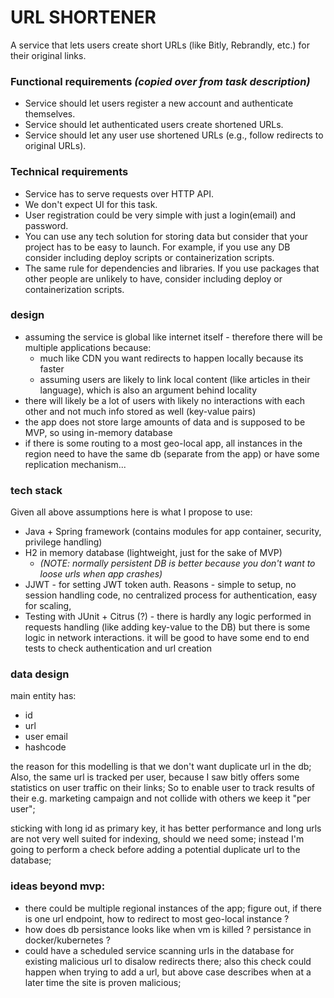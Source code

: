 # URL SHORTENER
A service that lets users create short URLs (like Bitly, Rebrandly, etc.) for their original links.


### Functional requirements *(copied over from task description)*
- Service should let users register a new account and authenticate themselves.
- Service should let authenticated users create shortened URLs.
- Service should let any user use shortened URLs (e.g., follow redirects to original URLs).
 
### Technical requirements

- Service has to serve requests over HTTP API.
- We don't expect UI for this task.
- User registration could be very simple with just a login(email) and password.
- You can use any tech solution for storing data but consider that your project has to be easy to launch. For example, if you use any DB consider including deploy scripts or containerization scripts.
- The same rule for dependencies and libraries. If you use packages that other people are unlikely to have, consider including deploy or containerization scripts.

### design
 - assuming the service is global like internet itself - therefore there will be multiple applications because:  
     - much like CDN you want redirects to happen locally because its faster
     - assuming users are likely to link local content (like articles in their language), which is also an argument behind locality 
 - there will likely be a lot of users with likely no interactions with each other and not much info stored as well (key-value pairs)
 - the app does not store large amounts of data and is supposed to be MVP, so using in-memory database 
 - if there is some routing to a most geo-local app, all instances in the region need to have the same db (separate from the app)
   or have some replication mechanism...

### tech stack

Given all above assumptions here is what I propose to use:
 - Java + Spring framework (contains modules for app container, security, privilege handling)
 - H2 in memory database (lightweight, just for the sake of MVP)
   - *(NOTE: normally persistent DB is better because you don't want to loose urls when app crashes)*
 - JJWT - for setting JWT token auth. Reasons - simple to setup, no session handling code, no centralized process for authentication, easy for scaling,
 - Testing with JUnit + Citrus (?) - there is hardly any logic performed in requests handling (like adding key-value to the DB) but there is some logic in network interactions. 
   it will be good to have some end to end tests to check authentication and url creation

### data design

   main entity has:
   - id
   - url 
   - user email 
   - hashcode 
    
   the reason for this modelling is that we don't want duplicate url in the db; Also, the same url is tracked per user, because I saw bitly offers some statistics on user traffic on their links; So to enable 
   user to track results of their e.g. marketing campaign and not collide with others we keep it "per user";

   sticking with long id as primary key, it has better performance and long urls are not very well suited for indexing, should we need some; instead
   I'm going to perform a check before adding a potential duplicate url to the database;
   
   
### ideas beyond mvp:
- there could be multiple regional instances of the app; figure out, if there is one url endpoint, how to redirect to most geo-local instance ?
- how does db persistance looks like when vm is killed ? persistance in docker/kubernetes ?
- could have a scheduled service scanning urls in the database for existing malicious url to disalow redirects there;
  also this check could happen when trying to add a url, but above case describes when at a later time the site is proven malicious; 
